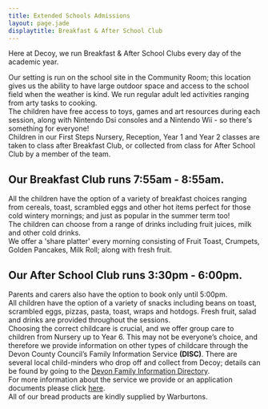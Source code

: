 ```yaml
---
title: Extended Schools Admissions
layout: page.jade
displaytitle: Breakfast & After School Club
---
```

Here at Decoy, we run Breakfast & After School Clubs every day of the academic year.

Our setting is run on the school site in the Community Room; this location gives us the ability to have large outdoor space and access to the school field when the weather is kind. We run regular adult led activities ranging from arty tasks to cooking.  
The children have free access to toys, games and art resources during each session, along with Nintendo Dsi consoles and a Nintendo Wii - so there's something for everyone!  
Children in our First Steps Nursery, Reception, Year 1 and Year 2 classes are taken to class after Breakfast Club, or collected from class for After School Club by a member of the team.

## Our Breakfast Club runs 7:55am - 8:55am.

All the children have the option of a variety of breakfast choices ranging from cereals, toast, scrambled eggs and other hot items perfect for those cold wintery mornings; and just as popular in the summer term too!  
The children can choose from a range of drinks including fruit juices, milk and other cold drinks.  
We offer a 'share platter' every morning consisting of Fruit Toast, Crumpets, Golden Pancakes, Milk Roll; along with fresh fruit.

## Our After School Club runs 3:30pm - 6:00pm.

Parents and carers also have the option to book only until 5:00pm.  
All children have the option of a variety of snacks including beans on toast, scrambled eggs, pizzas, pasta, toast, wraps and hotdogs. Fresh fruit, salad and drinks are provided throughout the sessions.  
Choosing the correct childcare is crucial, and we offer group care to children from Nursery up to Year 6. This may not be everyone’s choice, and therefore we provide information on other types of childcare through the Devon County Council’s Family Information Service **(DISC)**. There are several local child-minders who drop off and collect from Decoy; details can be found by going to the [Devon Family Information Directory][1].  
For more information about the service we provide or an application documents please click [here][2].  
All of our bread products are kindly supplied by Warburtons.

[1]: http://devon.childrensservicedirectory.org.uk/kb5/devon/disc/home.page
[2]: https://drive.google.com/a/decoyschool.co.uk/folderview?id=0B0102cki14zKbWFUblRocFZOVjQ&usp=sharing&tid=0B0102cki14zKUmg5Y1FYcVhwUlU